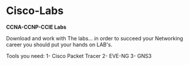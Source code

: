 # Cisco-Labs
**CCNA-CCNP-CCIE Labs**

Download and work with The labs...
in order to succeed your Networking career you should put your hands on LAB's.

Tools you need:
1- Cisco Packet Tracer
2- EVE-NG
3- GNS3
